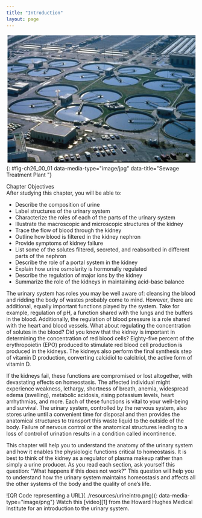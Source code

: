 ```yaml
---
title: "Introduction"
layout: page
---
```



<?cnx.eoc class="summary" title="Chapter Review"?>

<?cnx.eoc class="interactive-exercise" title="Interactive Link Questions"?>

<?cnx.eoc class="multiple-choice" title="Review Questions" ?>

<?cnx.eoc class="free-response" title="Critical Thinking Questions"?>

<?cnx.eoc class=&#8221;references&#8221; title=&#8221;References&#8221;?>

 ![This photo shows a water treatment plant.](../resources/2600_Sewage_Treatment_Plan.jpg "(credit: &#x201C;eutrophication&amp;hypoxia&#x201D;/flickr.com)"){: #fig-ch26_00_01 data-media-type="image/jpg" data-title="Sewage Treatment Plant "}

<div data-type="note" class="chapter-objectives" markdown="1">
<div data-type="title">
Chapter Objectives
</div>
After studying this chapter, you will be able to:

* Describe the composition of urine
* Label structures of the urinary system
* Characterize the roles of each of the parts of the urinary system
* Illustrate the macroscopic and microscopic structures of the kidney
* Trace the flow of blood through the kidney
* Outline how blood is filtered in the kidney nephron
* Provide symptoms of kidney failure
* List some of the solutes filtered, secreted, and reabsorbed in different parts of the nephron
* Describe the role of a portal system in the kidney
* Explain how urine osmolarity is hormonally regulated
* Describe the regulation of major ions by the kidney
* Summarize the role of the kidneys in maintaining acid–base balance

</div>

The urinary system has roles you may be well aware of: cleansing the blood and ridding the body of wastes probably come to mind. However, there are additional, equally important functions played by the system. Take for example, regulation of pH, a function shared with the lungs and the buffers in the blood. Additionally, the regulation of blood pressure is a role shared with the heart and blood vessels. What about regulating the concentration of solutes in the blood? Did you know that the kidney is important in determining the concentration of red blood cells? Eighty-five percent of the erythropoietin (EPO) produced to stimulate red blood cell production is produced in the kidneys. The kidneys also perform the final synthesis step of vitamin D production, converting calcidiol to calcitriol, the active form of vitamin D.

If the kidneys fail, these functions are compromised or lost altogether, with devastating effects on homeostasis. The affected individual might experience weakness, lethargy, shortness of breath, anemia, widespread edema (swelling), metabolic acidosis, rising potassium levels, heart arrhythmias, and more. Each of these functions is vital to your well-being and survival. The urinary system, controlled by the nervous system, also stores urine until a convenient time for disposal and then provides the anatomical structures to transport this waste liquid to the outside of the body. Failure of nervous control or the anatomical structures leading to a loss of control of urination results in a condition called incontinence.

This chapter will help you to understand the anatomy of the urinary system and how it enables the physiologic functions critical to homeostasis. It is best to think of the kidney as a regulator of plasma makeup rather than simply a urine producer. As you read each section, ask yourself this question: “What happens if this does not work?” This question will help you to understand how the urinary system maintains homeostasis and affects all the other systems of the body and the quality of one’s life.

<div data-type="note" class="anatomy interactive" data-label="" markdown="1">
<span data-type="media" data-alt="QR Code representing a URL"> ![QR Code representing a URL](../resources/urineintro.png){: data-media-type="image/png"} </span>
Watch this [video][1] from the Howard Hughes Medical Institute for an introduction to the urinary system.

</div>



[1]: http://openstaxcollege.org/l/urineintro
